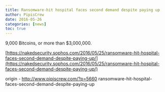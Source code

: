 ```yaml
---
title: Ransomware-hit hospital faces second demand despite paying up
author: PipisCrew
date: 2016-05-26
categories: [news]
toc: true
---
```


9,000 Bitcoins, or more than $3,000,000.

[https://nakedsecurity.sophos.com/2016/05/25/ransomware-hit-hospital-faces-second-demand-despite-paying-up/](https://nakedsecurity.sophos.com/2016/05/25/ransomware-hit-hospital-faces-second-demand-despite-paying-up/)

origin - http://www.pipiscrew.com/?p=5660 ransomware-hit-hospital-faces-second-demand-despite-paying-up